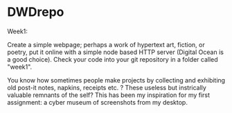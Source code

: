 # DWDrepo

Week1:

Create a simple webpage; perhaps a work of hypertext art, fiction, or poetry, 
put it online with a simple node based HTTP server (Digital Ocean is a good choice). 
Check your code into your git repository in a folder called "week1".

You know how sometimes people make projects by collecting and exhibiting old 
post-it notes, napkins, receipts etc. ? These useless but instrically valuable remnants of the self?
This has been my inspiration for my first assignment: a cyber museum of screenshots from my desktop. 
